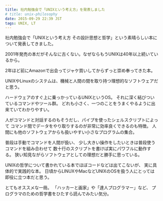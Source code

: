 ```yaml
---
title: 社内勉強会で「UNIXという考え方」を発表しました
# title: unix-philosophy
date: 2015-09-29 22:39 JST
tags: UNIX, LT
---
```


社内勉強会で「UNIXという考え方 その設計思想と哲学」という素晴らしい本について発表してきました。

<script async class="speakerdeck-embed" data-id="48fd45c2f6594e818a8376de97aef46f" data-ratio="1.33333333333333" src="//speakerdeck.com/assets/embed.js"></script>


2001年発売の本だがそんなに古くない。なぜならもうUNIXは40年以上続いているから。

2年ほど前にAmazonで出会ってジャケ買いしてからずっと崇め奉ってきた本。

UNIXやLinuxのシステムは、機械と人間の間を取り持つ理想的なソフトウェアだと思う。

ハードウェアのすぐ上に乗っかっているUNIXというOS。
それに深く結びついているコマンドやツール群。
どれも小さく、一つのことをうまくやるように出来ていてわかりやすい。

人がコマンドと対話するのもそうだし、パイプを使ったシェルスクリプトによって
コマンド間でデータをやり取りするのが非常に効率良くできるのも特徴。
人間にも他のソフトウェアからも扱いやすい小さなプログラムの集合。

普段は手動でコマンドを人間が扱い、
少し大きい操作をしたいときは普段使うコマンドを組み合わせて
数十行のスクリプトを書けば実にパワフルに動作する。
狭い知見ながらソフトウェアとしての理想だと勝手に思っている。

UNIXの哲学について書かれている本でほぼコードなどは出てこないが、
実に具体的で実践的な本。
日頃からLINUXやMacなどUNIXのOSを扱う人にとっては
即役に立つ本だと思う。

とてもオススメな一冊。
「ハッカーと画家」や「達人プログラマー」など、
プログラマのための哲学書をひたすら読んでみたい気分。
